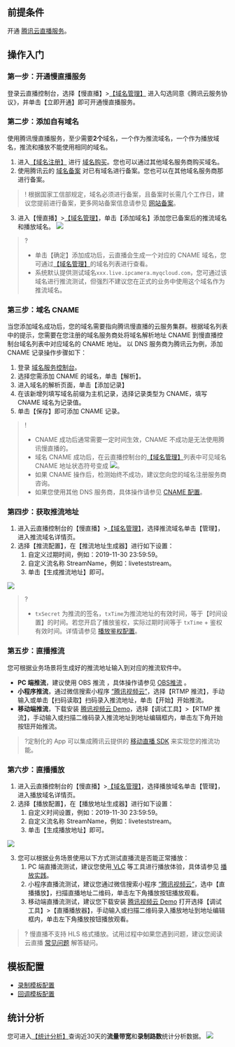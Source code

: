 ## 前提条件
开通 [腾讯云直播服务](https://cloud.tencent.com/product/lvb)。
## 操作入门
### 第一步：开通慢直播服务
登录云直播控制台，选择【慢直播】>[【域名管理】](https://console.cloud.tencent.com/live/slowlive/domainmanage) 进入勾选同意《腾讯云服务协议》，并单击【立即开通】即可开通慢直播服务。
 
### 第二步：添加自有域名
使用腾讯慢直播服务，至少需要**2个**域名，一个作为推流域名，一个作为播放域名，推流和播放不能使用相同的域名。

1. 进入[【域名注册】](https://cloud.tencent.com/document/product/242/9595) 进行 [域名购买](https://buy.cloud.tencent.com/domain?from=console)。您也可以通过其他域名服务商购买域名。
2. 使用腾讯云的 [域名备案](https://cloud.tencent.com/product/ba) 对已有域名进行备案。您也可以在其他域名服务商那进行备案。
>!  根据国家工信部规定，域名必须进行备案，且备案时长需几个工作日，建议您提前进行备案，更多网站备案信息请参见 [网站备案](https://cloud.tencent.com/document/product/243)。
3. 进入【慢直播】>[【域名管理】](https://console.cloud.tencent.com/live/slowlive/domainmanage)，单击【添加域名】添加您已备案后的推流域名和播放域名。
![](https://main.qcloudimg.com/raw/719d98b904184ad2ff898846b540eed4.png)
>?
>- 单击【确定】添加成功后，云直播会生成一个对应的 CNAME 域名，您可通过[【域名管理】](https://console.cloud.tencent.com/live/slowlive/domainmanage)的域名列表进行查看。
>- 系统默认提供测试域名`xxx.live.ipcamera.myqcloud.com`，您可通过该域名进行推流测试，但强烈不建议您在正式的业务中使用这个域名作为推流域名。
 
### 第三步：域名 CNAME
当您添加域名成功后，您的域名需要指向腾讯慢直播的云服务集群。根据域名列表中的提示，您需要在您注册的域名服务商处将域名解析地址 CNAME 到慢直播控制台域名列表中对应域名的 CNAME 地址。
以 DNS 服务商为腾讯云为例，添加 CNAME 记录操作步骤如下：
1. 登录 [域名服务控制台](https://console.cloud.tencent.com/domain)。
2. 选择您需添加 CNAME 的域名，单击【解析】。
2. 进入域名的解析页面，单击【添加记录】
3. 在该新增列填写域名前缀为主机记录，选择记录类型为 CNAME，填写 CNAME 域名为记录值。
4. 单击【保存】即可添加 CNAME 记录。

>!
>- CNAME 成功后通常需要一定时间生效，CNAME 不成功是无法使用腾讯慢直播的。
>- 域名 CNAME 成功后，在云直播控制台的[【域名管理】](https://console.cloud.tencent.com/live/slowlive/domainmanage)列表中可见域名 CNAME 地址状态符号变成 ![](https://main.qcloudimg.com/raw/0fc346399ae095d69113d4944e511a20.png)。
>- 如果 CNAME 操作后，检测始终不成功，建议您向您的域名注册服务商咨询。
>- 如果您使用其他 DNS 服务商，具体操作请参见 [CNAME 配置](https://cloud.tencent.com/document/product/267/19908)。

### 第四步：获取推流地址
1. 进入云直播控制台的【慢直播】>[【域名管理】](https://console.cloud.tencent.com/live/slowlive/domainmanage)，选择推流域名单击【管理】，进入推流域名详情页。
2. 选择【推流配置】，在【推流地址生成器】进行如下设置：
	1. 自定义过期时间，例如：2019-11-30 23:59:59。
	2. 自定义流名称 StreamName，例如：liveteststream。
	3. 单击【生成推流地址】即可。 

![](https://main.qcloudimg.com/raw/f6d3ceace4a386a02f4be099b5c7bbe4.png)
>? 
>- `txSecret` 为推流的签名，`txTime`为推流地址的有效时间，等于【时间设置】的时间。若您开启了播放鉴权，实际过期时间等于 `txTime` + 鉴权有效时间。详情请参见 [播放鉴权配置]( https://cloud.tencent.com/document/product/267/32463#.E9.85.8D.E7.BD.AE.E6.A1.88.E4.BE.8B)。

 
### 第五步：直播推流
您可根据业务场景将生成好的推流地址输入到对应的推流软件中。
- **PC 端推流**，建议使用 OBS 推流 ，具体操作请参见 [OBS推流](https://cloud.tencent.com/document/product/267/32726) 。
- **小程序推流**，通过微信搜索小程序 [“腾讯视频云”](https://cloud.tencent.com/document/product/454/6555#.E5.B0.8F.E7.A8.8B.E5.BA.8F-demo)，选择【RTMP 推流】，手动输入或单击【扫码读取】扫码录入推流地址，单击【开始】开始推流。
- **移动端推流**，下载安装 [腾讯视频云 Demo](https://cloud.tencent.com/document/product/454/6555#.E7.B2.BE.E7.AE.80.E7.89.88-demo)，选择【调试工具】>【RTMP 推流】，手动输入或扫描二维码录入推流地址到地址编辑框内，单击左下角开始按钮开始推流。
>?定制化的 App 可以集成腾讯云提供的 [移动直播 SDK](https://cloud.tencent.com/document/product/454) 来实现您的推流功能。

### 第六步：直播播放
1. 进入云直播控制台的【慢直播】>[【域名管理】](https://console.cloud.tencent.com/live/slowlive/domainmanage)，选择播放域名单击【管理】，进入播放域名详情页。
2. 选择【播放配置】，在【播放地址生成器】进行如下设置：
	1. 自定义时间设置，例如：2019-11-30 23:59:59。
	2. 自定义流名称 StreamName，例如：liveteststream。
	3. 单击【生成播放地址】即可。 

![](https://main.qcloudimg.com/raw/bd5d20bb08288e982f31dd9d6ebc1b6e.png)

3.  您可以根据业务场景使用以下方式测试直播流是否能正常播放：
	1. PC 端直播流测试，建议您使用[ VLC](https://cloud.tencent.com/document/product/267/32727) 等工具进行播放体验，具体请参见 [播放实践](https://cloud.tencent.com/document/product/267/32733#.E7.9B.B4.E6.92.AD.E6.92.AD.E6.94.BE)。
	2. 小程序直播流测试，建议您通过微信搜索小程序 [“腾讯视频云”](https://cloud.tencent.com/document/product/454/6555#.E5.B0.8F.E7.A8.8B.E5.BA.8F-demo)，选中【直播播放】，扫描直播地址二维码，单击左下角播放按钮播放观看。
	3. 移动端直播流测试，建议您下载安装 [腾讯视频云 Demo](https://cloud.tencent.com/document/product/454/6555#.E7.B2.BE.E7.AE.80.E7.89.88-demo) 打开选择【调试工具】>【直播播放器】，手动输入或扫描二维码录入播放地址到地址编辑框内，单击左下角播放按钮播放观看。
>? 慢直播不支持 HLS 格式播放。试用过程中如果您遇到问题，建议您阅读云直播 [常见问题](https://cloud.tencent.com/document/product/267/7968) 解答疑问。


## 模板配置
- [录制模板配置](https://cloud.tencent.com/document/product/267/20384)
- [回调模板配置](https://cloud.tencent.com/document/product/267/20388)

## 统计分析
您可进入[【统计分析】](https://console.cloud.tencent.com/live/slowlive/statistics)查询近30天的**流量带宽**和**录制路数**统计分析数据。
![](https://main.qcloudimg.com/raw/72af3753a5c3a71546a3e66683ef77e0.png)








